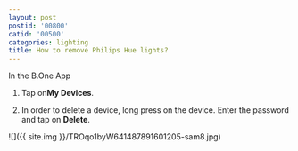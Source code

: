 ```yaml
---
layout: post
postid: '00800'
catid: '00500'
categories: lighting
title: How to remove Philips Hue lights?
---
```


In the B.One App

1. Tap on**My Devices**.

2. In order to delete a device, long press on the device. Enter the password and tap on **Delete**.

![]({{ site.img }}/TROqo1byW641487891601205-sam8.jpg)